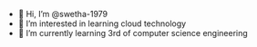 - 👋 Hi, I’m @swetha-1979
- 👀 I’m interested in learning cloud technology
- 🌱 I’m currently learning 3rd of computer science engineering

<!---
swetha-1979/swetha-1979 is a ✨ special ✨ repository because its `README.md` (this file) appears on your GitHub profile.
You can click the Preview link to take a look at your changes.
--->
